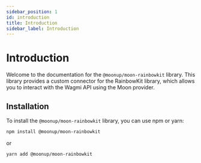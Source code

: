 ```yaml
---
sidebar_position: 1
id: introduction
title: Introduction
sidebar_label: Introduction
---
```


 # Introduction

Welcome to the documentation for the `@moonup/moon-rainbowkit` library. This library provides a custom connector for the RainbowKit library, which allows you to interact with the Wagmi API using the Moon provider.

## Installation

To install the `@moonup/moon-rainbowkit` library, you can use npm or yarn:

```bash
npm install @moonup/moon-rainbowkit
```

or

```bash
yarn add @moonup/moon-rainbowkit
```
